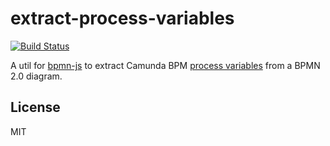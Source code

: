 # extract-process-variables

[![Build Status](https://travis-ci.com/bpmn-io/extract-process-variables.svg?branch=master)](https://travis-ci.com/bpmn-io/extract-process-variables)

A util for [bpmn-js](https://github.com/bpmn-io/bpmn-js) to extract Camunda BPM [process variables](https://docs.camunda.org/manual/latest/user-guide/process-engine/variables/) from a BPMN 2.0 diagram.

## License

MIT
